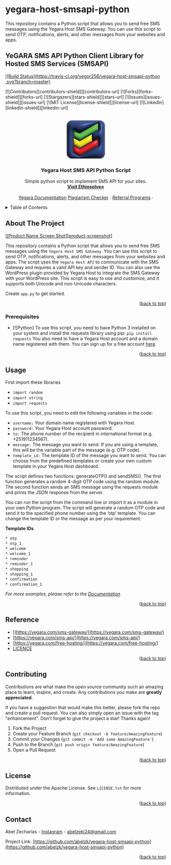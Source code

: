 # yegara-host-smsapi-python
<a name="readme-top"></a>
This repository contains a Python script that allows you to send free SMS messages using the Yegara Host SMS Gateway. You can use this script to send OTP, notifications, alerts, and other messages from your websites and apps. 
<!--  The script uses the Yegara Host API2 to communicate with the SMS Gateway and requires a valid API key and sender ID -->
## YeGARA SMS API Python Client Library for Hosted SMS Services (SMSAPI)
[![Build Status](https://travis-ci.org/yegor256/yegara-host-smsapi-python
.svg?branch=master)](https://travis-ci.org/yegor256/yegara-host-smsapi-)

[![Contributors][contributors-shield]][contributors-url]
[![Forks][forks-shield]][forks-url]
[![Stargazers][stars-shield]][stars-url]
[![Issues][issues-shield]][issues-url]
[![MIT License][license-shield]][license-url]
[![LinkedIn][linkedin-shield]][linkedin-url]



<!-- PROJECT LOGO -->
<br />
<div align="center">
  <a href="https://ethiosolve.com">
    <img src="images/ethlogo.png" alt="ethiosolve 3d logo" width="120" height="120">
  </a>

  <h3 align="center">Yegara Host SMS API Python Script</h3>

  <p align="center">
    Simple python script to implement SMS API for your sites.
    <br />
    <a href="https://ethiosolve.com"><strong>Visit Ethiosolve»</strong></a>
    <br />
    <br />
    <a href="https://my.yegara.com/index.php?fuse=knowledgebase&controller=articles&view=article&articleId=8">Yegara Documentation</a>
    <a href="https://ethiosolve.com/plagiarism-checker">Plagiarism Checker</a>
    ·
    <a href="https://ethiosolve.com/referrals">Referral Programs</a>
    ·
  </p>
</div>

<!-- TABLE OF CONTENTS -->
<details>
  <summary>Table of Contents</summary>
  <ol>
    <li>
      <a href="#about-the-project">About The Project</a>
    <li>
      <a href="#getting-started">Getting Started</a>
      <ul>
        <li><a href="#prerequisites">Prerequisites</a></li>
        <li><a href="#installation">Installation</a></li>
      </ul>
    </li>
    <li><a href="#usage">Usage</a></li>
    <li><a href="#roadmap">Roadmap</a></li>
    <li><a href="#contributing">Contributing</a></li>
    <li><a href="#license">License</a></li>
    <li><a href="#contact">Contact</a></li>
    <li><a href="#acknowledgments">Acknowledgments</a></li>
  </ol>
</details>

<!-- ABOUT THE PROJECT -->
## About The Project

[![Product Name Screen Shot][product-screenshot]](https://ethiosolve.com)

This repository contains a Python script that allows you to send free SMS messages using the `Yegara Host SMS Gateway`. You can use this script to send OTP, notifications, alerts, and other messages from your websites and apps. The script uses the `Yegara Host API` to communicate with the SMS Gateway and requires a valid API key and sender ID. You can also use the WordPress plugin provided by Yegara Host to integrate the SMS Gateway with your WordPress site. This script is easy to use and customize, and it supports both Unicode and non-Unicode characters.

Create `app.py` to get started.

<p align="right">(<a href="#readme-top">back to top</a>)</p>



### Prerequisites

* [![Python]
To use this script, you need to have Python 3 installed on your system and install the requests library using pip:
`pip install requests`
You also need to have a Yegara Host account and a domain name registered with them. You can sign up for a free account [here](https://yegara.com).
<p align="right">(<a href="#readme-top">back to top</a>)</p>

## Usage

First import these libraries

* `import random`
* `import string`
* `import requests`

To use this script, you need to edit the following variables in the code:
* `username:` Your domain name registered with Yegara Host.
* `password:` Your Yegara Host account password.
* `to:` The phone number of the recipient in international format (e.g. +251911234567).
* `message:` The message you want to send. If you are using a template, this will be the variable part of the message (e.g. OTP code).
* `template_id:` The template ID of the message you want to send. You can choose from the predefined templates or create your own custom template in your Yegara Host dashboard.

The script defines two functions: generateOTP() and sendSMS(). The first function generates a random 4-digit OTP code using the random module. The second function sends an SMS message using the requests module and prints the JSON response from the server.

You can run the script from the command line or import it as a module in your own Python program. The script will generate a random OTP code and send it to the specified phone number using the ‘otp’ template. You can change the template ID or the message as per your requirement.

<strong>Template IDs</strong>
    
    * otp
    * otp_1
    * welcome
    * welcome_1
    * reminder
    * reminder_1
    * shopping
    * shopping_1
    * confirmation
    * confirmation_1

_For more examples, please refer to the [Documentation](https://my.yegara.com)_

<p align="right">(<a href="#readme-top">back to top</a>)</p>

<!-- ROADMAP -->
## Reference

 * [(https://yegara.com/sms-gateway/](https://yegara.com/sms-gateway/)
 * [https://yegara.com/sms-api/](https://yegara.com/sms-api/)
 * [https://yegara.com/free-hosting/](https://yegara.com/free-hosting/)
 * [LICENCE](https://github.com/yegara-host-smsapi-python/LICENSE)

<p align="right">(<a href="#readme-top">back to top</a>)</p>

<!-- CONTRIBUTING -->
## Contributing

Contributions are what make the open source community such an amazing place to learn, inspire, and create. Any contributions you make are **greatly appreciated**.

If you have a suggestion that would make this better, please fork the repo and create a pull request. You can also simply open an issue with the tag "enhancement".
Don't forget to give the project a star! Thanks again!

1. Fork the Project
2. Create your Feature Branch (`git checkout -b feature/AmazingFeature`)
3. Commit your Changes (`git commit -m 'Add some AmazingFeature'`)
4. Push to the Branch (`git push origin feature/AmazingFeature`)
5. Open a Pull Request

<p align="right">(<a href="#readme-top">back to top</a>)</p>



<!-- LICENSE -->
## License

Distributed under the Apache License. See `LICENSE.txt` for more information.

<p align="right">(<a href="#readme-top">back to top</a>)</p>



<!-- CONTACT -->
## Contact

Abel Zecharias - [Instagram](https://instagram.com/_abelzk) - abelzeki24@gmail.com

Project Link: [https://github.com/abelzk/yegara-host-smsapi-python](https://github.com/abelzk/yegara-host-smsapi-python)

<p align="right">(<a href="#readme-top">back to top</a>)</p>

